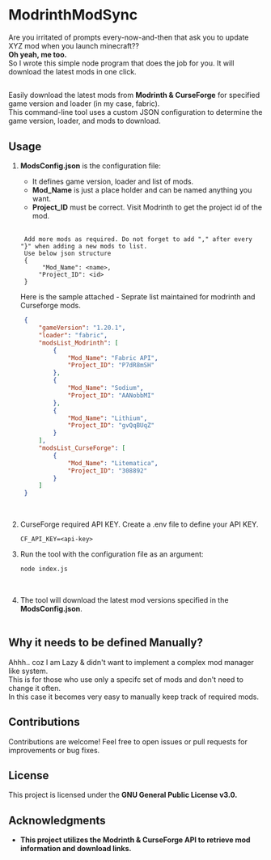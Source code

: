 # ModrinthModSync

Are you irritated of prompts every-now-and-then that ask you to update XYZ mod when you launch minecraft?? <br>
<b>Oh yeah, me too.</b> <br>
So I wrote this simple node program that does the job for you. It will download the latest mods in one click.

## 
Easily download the latest mods from <b>Modrinth & CurseForge</b> for specified game version and loader (in my case, fabric).<br>
This command-line tool uses a custom JSON configuration to determine the game version, loader, and mods to download.

##

## Usage

1. <b>ModsConfig.json</b> is the configuration file:
   <ul><li>It defines game version, loader and list of mods.</li>
   <li><b>Mod_Name</b> is just a place holder and can be named anything you want.</li>
   <li><b>Project_ID</b> must be correct. Visit Modrinth to get the project id of the mod.</li></ul><br>

        Add more mods as required. Do not forget to add "," after every "}" when adding a new mods to list.
        Use below json structure
        {
             "Mod_Name": <name>,
            "Project_ID": <id>
        }

   Here is the sample attached - Seprate list maintained for modrinth and Curseforge mods. 
   
   ```json
    {
        "gameVersion": "1.20.1",
        "loader": "fabric",
        "modsList_Modrinth": [
            {
                "Mod_Name": "Fabric API",
                "Project_ID": "P7dR8mSH"
            },
            {
                "Mod_Name": "Sodium",
                "Project_ID": "AANobbMI"
            },
            {
                "Mod_Name": "Lithium",
                "Project_ID": "gvQqBUqZ"
            }
        ],
        "modsList_CurseForge": [
            {
                "Mod_Name": "Litematica",
                "Project_ID": "308892"
            }
        ]
    }
   ```

   <br>
    

3. CurseForge required API KEY. Create a .env file to define your API KEY. 
    ```
    CF_API_KEY=<api-key>
    ```


4. Run the tool with the configuration file as an argument:
   ```bash
   node index.js
   ```
   <br>

5. The tool will download the latest mod versions specified in the <b>ModsConfig.json</b>.<br><br>


## Why it needs to be defined Manually?
Ahhh.. coz I am Lazy & didn't want to implement a complex mod manager like system.<br>
This is for those who use only a specifc set of mods and don't need to change it often.<br>
In this case it becomes very easy to manually keep track of required mods.


## Contributions

Contributions are welcome! Feel free to open issues or pull requests for improvements or bug fixes.

## License

This project is licensed under the <b>GNU General Public License v3.0.<b>

## Acknowledgments

- This project utilizes the Modrinth & CurseForge API to retrieve mod information and download links.

